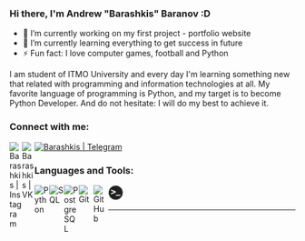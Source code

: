 ### Hi there, I'm Andrew "Barashkis" Baranov :D

* 🔭 I’m currently working on my first project - portfolio website
* 🌱 I’m currently learning everything to get success in future
* ⚡ Fun fact: I love computer games, football and Python  

I am student of ITMO University and every day I'm learning something new that related with programming and information technologies at all. My favorite language of programming is Python, and my target is to become Python Developer. And do not hesitate: I will do my best to achieve it.

### Connect with me:

[<img align="left" alt="Barashkis | Instagram" width="22px" src="https://cdn.jsdelivr.net/npm/simple-icons@v3/icons/instagram.svg" />](https://instagram.com/barashkis)
[<img align="left" alt="Barashkis | VK" width="22px" src="https://cdn.jsdelivr.net/npm/simple-icons@v3/icons/vk.svg" />](https://vk.com/barashk1s)
[<img alt="Barashkis | Telegram" width="22px" src="https://simpleicons.org/icons/telegram.svg" />](https://t.me/DushEzzz)

### Languages and Tools:

<img align="left" alt="Python" width="26px" src="https://simpleicons.org/icons/python.svg"/>
<img align="left" alt="SQL" width="26px" src="https://image.flaticon.com/icons/svg/29/29165.svg"/>
<img align="left" alt="PostgreSQL" width="26px" src="https://simpleicons.org/icons/postgresql.svg"/>
<img align="left" alt="Git" width="26px" src="https://simpleicons.org/icons/git.svg"/>
<img align="left" alt="GitHub" width="26px" src="https://simpleicons.org/icons/github.svg"/>
<img alt="Terminal" width="26px" src="https://raw.githubusercontent.com/github/explore/80688e429a7d4ef2fca1e82350fe8e3517d3494d/topics/terminal/terminal.png"/>

---
